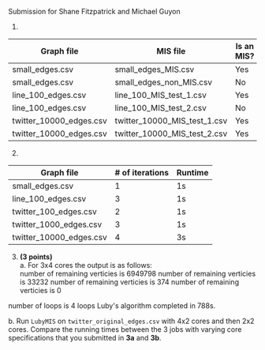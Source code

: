 
Submission for Shane Fitzpatrick and Michael Guyon

1.
|        Graph file       |           MIS file           | Is an MIS? |
| ----------------------- | ---------------------------- | ---------- |
| small_edges.csv         | small_edges_MIS.csv          | Yes        |
| small_edges.csv         | small_edges_non_MIS.csv      | No         |
| line_100_edges.csv      | line_100_MIS_test_1.csv      | Yes        |
| line_100_edges.csv      | line_100_MIS_test_2.csv      | No         |
| twitter_10000_edges.csv | twitter_10000_MIS_test_1.csv | Yes        |
| twitter_10000_edges.csv | twitter_10000_MIS_test_2.csv | Yes        |

2.
|        Graph file       |  # of iterations |    Runtime  |
| ----------------------- |------------------|-------------|
| small_edges.csv         | 1                | 1s          |
| line_100_edges.csv      | 3                | 1s          |
| twitter_100_edges.csv   | 2                | 1s          |
| twitter_1000_edges.csv  | 3                | 1s          |
| twitter_10000_edges.csv | 4                | 3s          |

3. **(3 points)**  
a. For 3x4 cores the output is as follows:  
number of remaining verticies is 6949798
number of remaining verticies is 33232
number of remaining verticies is 374
number of remaining verticies is 0

number of loops is 4 loops
Luby's algorithm completed in 788s.


b. Run `LubyMIS` on `twitter_original_edges.csv` with 4x2 cores and then 2x2 cores. Compare the running times between the 3 jobs with varying core specifications that you submitted in **3a** and **3b**.


